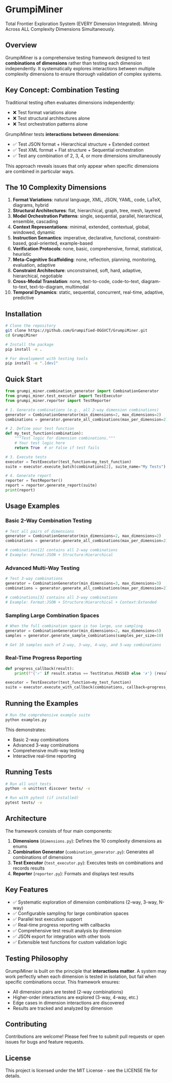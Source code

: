 # GrumpiMiner

Total Frontier Exploration System (EVERY Dimension Integrated). Mining Across ALL Complexity Dimensions Simultaneously.

## Overview

GrumpiMiner is a comprehensive testing framework designed to test **combinations of dimensions** rather than testing each dimension independently. It systematically explores interactions between multiple complexity dimensions to ensure thorough validation of complex systems.

## Key Concept: Combination Testing

Traditional testing often evaluates dimensions independently:
- ❌ Test format variations alone
- ❌ Test structural architectures alone  
- ❌ Test orchestration patterns alone

GrumpiMiner tests **interactions between dimensions**:
- ✅ Test JSON format + Hierarchical structure + Extended context
- ✅ Test XML format + Flat structure + Sequential orchestration
- ✅ Test any combination of 2, 3, 4, or more dimensions simultaneously

This approach reveals issues that only appear when specific dimensions are combined in particular ways.

## The 10 Complexity Dimensions

1. **Format Variations**: natural language, XML, JSON, YAML, code, LaTeX, diagrams, hybrid
2. **Structural Architectures**: flat, hierarchical, graph, tree, mesh, layered
3. **Model Orchestration Patterns**: single, sequential, parallel, hierarchical, ensemble, cascading
4. **Context Representations**: minimal, extended, contextual, global, windowed, dynamic
5. **Instruction Semantics**: imperative, declarative, functional, constraint-based, goal-oriented, example-based
6. **Verification Protocols**: none, basic, comprehensive, formal, statistical, heuristic
7. **Meta-Cognitive Scaffolding**: none, reflection, planning, monitoring, evaluation, adaptive
8. **Constraint Architecture**: unconstrained, soft, hard, adaptive, hierarchical, negotiable
9. **Cross-Modal Translation**: none, text-to-code, code-to-text, diagram-to-text, text-to-diagram, multimodal
10. **Temporal Dynamics**: static, sequential, concurrent, real-time, adaptive, predictive

## Installation

```bash
# Clone the repository
git clone https://github.com/Grumpified-OGGVCT/GrumpiMiner.git
cd GrumpiMiner

# Install the package
pip install -e .

# For development with testing tools
pip install -e ".[dev]"
```

## Quick Start

```python
from grumpi_miner.combination_generator import CombinationGenerator
from grumpi_miner.test_executor import TestExecutor
from grumpi_miner.reporter import TestReporter

# 1. Generate combinations (e.g., all 2-way dimension combinations)
generator = CombinationGenerator(min_dimensions=2, max_dimensions=2)
combinations = generator.generate_all_combinations(max_per_dimension=2)

# 2. Define your test function
def my_test_function(combination):
    """Test logic for dimension combinations."""
    # Your test logic here
    return True  # or False if test fails

# 3. Execute tests
executor = TestExecutor(test_function=my_test_function)
suite = executor.execute_batch(combinations[2], suite_name="My Tests")

# 4. Generate report
reporter = TestReporter()
report = reporter.generate_report(suite)
print(report)
```

## Usage Examples

### Basic 2-Way Combination Testing

```python
# Test all pairs of dimensions
generator = CombinationGenerator(min_dimensions=2, max_dimensions=2)
combinations = generator.generate_all_combinations(max_per_dimension=2)

# combinations[2] contains all 2-way combinations
# Example: Format:JSON + Structure:Hierarchical
```

### Advanced Multi-Way Testing

```python
# Test 3-way combinations
generator = CombinationGenerator(min_dimensions=3, max_dimensions=3)
combinations = generator.generate_all_combinations(max_per_dimension=2)

# combinations[3] contains all 3-way combinations
# Example: Format:JSON + Structure:Hierarchical + Context:Extended
```

### Sampling Large Combination Spaces

```python
# When the full combination space is too large, use sampling
generator = CombinationGenerator(min_dimensions=2, max_dimensions=5)
samples = generator.generate_sample_combinations(samples_per_size=10)

# Get 10 samples each of 2-way, 3-way, 4-way, and 5-way combinations
```

### Real-Time Progress Reporting

```python
def progress_callback(result):
    print(f"{'✓' if result.status == TestStatus.PASSED else '✗'} {result}")

executor = TestExecutor(test_function=my_test_function)
suite = executor.execute_with_callback(combinations, callback=progress_callback)
```

## Running the Examples

```bash
# Run the comprehensive example suite
python examples.py
```

This demonstrates:
- Basic 2-way combinations
- Advanced 3-way combinations
- Comprehensive multi-way testing
- Interactive real-time reporting

## Running Tests

```bash
# Run all unit tests
python -m unittest discover tests/ -v

# Run with pytest (if installed)
pytest tests/ -v
```

## Architecture

The framework consists of four main components:

1. **Dimensions** (`dimensions.py`): Defines the 10 complexity dimensions as enums
2. **Combination Generator** (`combination_generator.py`): Generates all combinations of dimensions
3. **Test Executor** (`test_executor.py`): Executes tests on combinations and records results
4. **Reporter** (`reporter.py`): Formats and displays test results

## Key Features

- ✅ Systematic exploration of dimension combinations (2-way, 3-way, N-way)
- ✅ Configurable sampling for large combination spaces
- ✅ Parallel test execution support
- ✅ Real-time progress reporting with callbacks
- ✅ Comprehensive test result analysis by dimension
- ✅ JSON export for integration with other tools
- ✅ Extensible test functions for custom validation logic

## Testing Philosophy

GrumpiMiner is built on the principle that **interactions matter**. A system may work perfectly when each dimension is tested in isolation, but fail when specific combinations occur. This framework ensures:

- All dimension pairs are tested (2-way combinations)
- Higher-order interactions are explored (3-way, 4-way, etc.)
- Edge cases in dimension interactions are discovered
- Results are tracked and analyzed by dimension

## Contributing

Contributions are welcome! Please feel free to submit pull requests or open issues for bugs and feature requests.

## License

This project is licensed under the MIT License - see the LICENSE file for details.
